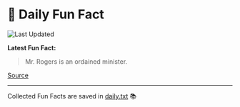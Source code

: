 # 🌟 Daily Fun Fact

![Last Updated](https://img.shields.io/badge/Last_Updated-2025_10_30-blue?style=flat-square)

**Latest Fun Fact:**

> Mr. Rogers is an ordained minister.

[Source](http://www.djtech.net/humor/useless_facts.htm)

---

Collected Fun Facts are saved in [daily.txt](daily.txt) 📚
